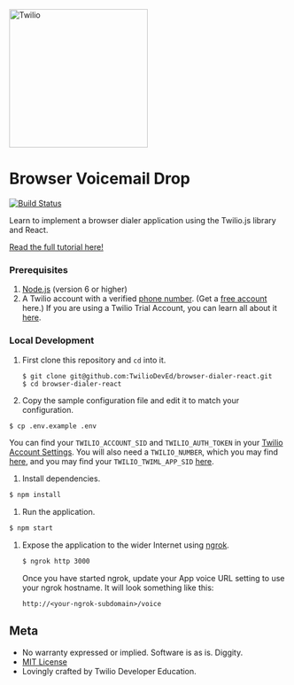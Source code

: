 <a href="https://www.twilio.com">
  <img src="https://static0.twilio.com/marketing/bundles/marketing/img/logos/wordmark-red.svg" alt="Twilio" width="250" />
</a>

# Browser Voicemail Drop
[![Build Status](https://travis-ci.org/TwilioDevEd/browser-dialer-react.svg?branch=master)](https://travis-ci.org/TwilioDevEd/browser-dialer-react)

Learn to implement a browser dialer application using the Twilio.js library and React.

[Read the full tutorial here!](https://www.twilio.com/docs/tutorials/walkthrough/browser-dialer/node/react)

### Prerequisites

1. [Node.js](http://nodejs.org/) (version 6 or higher)
1. A Twilio account with a verified [phone number](https://www.twilio.com/console/phone-numbers/incoming). (Get a
   [free account](https://www.twilio.com/try-twilio?utm_campaign=tutorials&utm_medium=readme)
   here.) If you are using a Twilio Trial Account, you can learn all about it
   [here](https://www.twilio.com/help/faq/twilio-basics/how-does-twilios-free-trial-work).


### Local Development

1. First clone this repository and `cd` into it.

   ```
   $ git clone git@github.com:TwilioDevEd/browser-dialer-react.git
   $ cd browser-dialer-react
   ```

1. Copy the sample configuration file and edit it to match your configuration.

  ```bash
  $ cp .env.example .env
  ```

 You can find your `TWILIO_ACCOUNT_SID` and `TWILIO_AUTH_TOKEN` in your
 [Twilio Account Settings](https://www.twilio.com/user/account/settings).
 You will also need a `TWILIO_NUMBER`, which you may find [here](https://www.twilio.com/user/account/phone-numbers/incoming), and you may find your `TWILIO_TWIML_APP_SID` [here](https://www.twilio.com/console/voice/dev-tools/twiml-apps).

1. Install dependencies.

  ```bash
  $ npm install
  ```

1. Run the application.

  ```bash
  $ npm start
  ```

1. Expose the application to the wider Internet using [ngrok](https://ngrok.com/).

   ```bash
   $ ngrok http 3000
   ```

   Once you have started ngrok, update your App voice URL
   setting to use your ngrok hostname. It will look something like
   this:

   ```
   http://<your-ngrok-subdomain>/voice
   ```

## Meta

* No warranty expressed or implied. Software is as is. Diggity.
* [MIT License](http://www.opensource.org/licenses/mit-license.html)
* Lovingly crafted by Twilio Developer Education.
